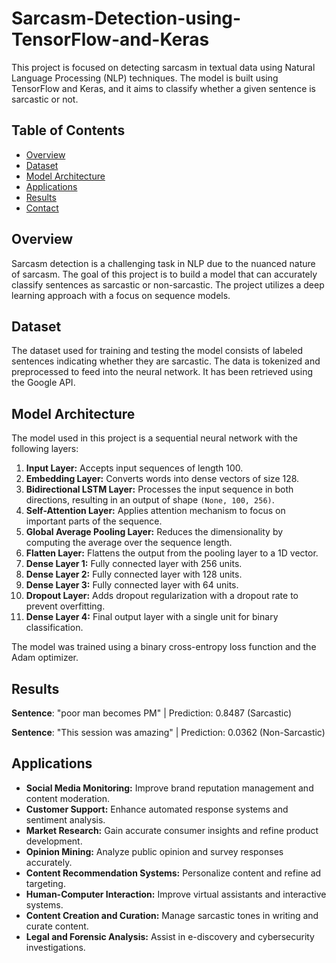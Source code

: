 # Sarcasm-Detection-using-TensorFlow-and-Keras
This project is focused on detecting sarcasm in textual data using Natural Language Processing (NLP) techniques. The model is built using TensorFlow and Keras, and it aims to classify whether a given sentence is sarcastic or not.

## Table of Contents

- [Overview](#overview)
- [Dataset](#dataset)
- [Model Architecture](#model-architecture)
- [Applications](#applications)
- [Results](#results)
- [Contact](#contact)

## Overview

Sarcasm detection is a challenging task in NLP due to the nuanced nature of sarcasm. The goal of this project is to build a model that can accurately classify sentences as sarcastic or non-sarcastic. The project utilizes a deep learning approach with a focus on sequence models.

## Dataset

The dataset used for training and testing the model consists of labeled sentences indicating whether they are sarcastic. The data is tokenized and preprocessed to feed into the neural network. It has been retrieved using the Google API.

## Model Architecture

The model used in this project is a sequential neural network with the following layers:

1. **Input Layer:** Accepts input sequences of length 100.
2. **Embedding Layer:** Converts words into dense vectors of size 128.
3. **Bidirectional LSTM Layer:** Processes the input sequence in both directions, resulting in an output of shape `(None, 100, 256)`.
4. **Self-Attention Layer:** Applies attention mechanism to focus on important parts of the sequence.
5. **Global Average Pooling Layer:** Reduces the dimensionality by computing the average over the sequence length.
6. **Flatten Layer:** Flattens the output from the pooling layer to a 1D vector.
7. **Dense Layer 1:** Fully connected layer with 256 units.
8. **Dense Layer 2:** Fully connected layer with 128 units.
9. **Dense Layer 3:** Fully connected layer with 64 units.
10. **Dropout Layer:** Adds dropout regularization with a dropout rate to prevent overfitting.
11. **Dense Layer 4:** Final output layer with a single unit for binary classification.

The model was trained using a binary cross-entropy loss function and the Adam optimizer.

## Results

**Sentence**: "poor man becomes PM" | Prediction: 0.8487 (Sarcastic)

**Sentence**: "This session was amazing" | Prediction: 0.0362 (Non-Sarcastic)

## Applications

- **Social Media Monitoring:** Improve brand reputation management and content moderation.
- **Customer Support:** Enhance automated response systems and sentiment analysis.
- **Market Research:** Gain accurate consumer insights and refine product development.
- **Opinion Mining:** Analyze public opinion and survey responses accurately.
- **Content Recommendation Systems:** Personalize content and refine ad targeting.
- **Human-Computer Interaction:** Improve virtual assistants and interactive systems.
- **Content Creation and Curation:** Manage sarcastic tones in writing and curate content.
- **Legal and Forensic Analysis:** Assist in e-discovery and cybersecurity investigations.
